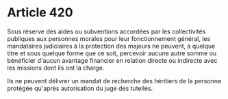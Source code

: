 # Article 420

Sous réserve des aides ou subventions accordées par les collectivités publiques aux personnes morales pour leur fonctionnement général, les mandataires judiciaires à la protection des majeurs ne peuvent, à quelque titre et sous quelque forme que ce soit, percevoir aucune autre somme ou bénéficier d'aucun avantage financier en relation directe ou indirecte avec les missions dont ils ont la charge.

Ils ne peuvent délivrer un mandat de recherche des héritiers de la personne protégée qu'après autorisation du juge des tutelles.
